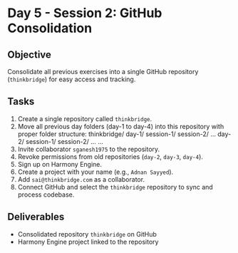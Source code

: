 # Day 5 - Session 2: GitHub Consolidation

## Objective
Consolidate all previous exercises into a single GitHub repository (`thinkbridge`) for easy access and tracking.

## Tasks
1. Create a single repository called `thinkbridge`.
2. Move all previous day folders (day-1 to day-4) into this repository with proper folder structure:
    thinkbridge/
    day-1/
    session-1/
    session-2/
    ...
    day-2/
    session-1/
    session-2/
    ...
    ...
3. Invite collaborator `sganesh1975` to the repository.
4. Revoke permissions from old repositories (`day-2`, `day-3`, `day-4`).
5. Sign up on Harmony Engine.
6. Create a project with your name (e.g., `Adnan Sayyed`).
7. Add `sai@thinkbridge.com` as a collaborator.
8. Connect GitHub and select the `thinkbridge` repository to sync and process codebase.

## Deliverables
- Consolidated repository `thinkbridge` on GitHub
- Harmony Engine project linked to the repository
